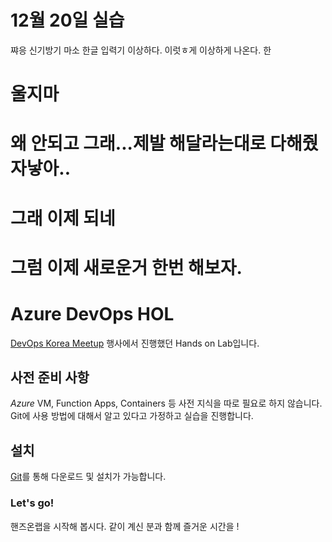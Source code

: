 # 12월 20일 실습 
쨔응 신기방기 마소 한글 입력기 이상하다. 이럿ㅎ게 이상하게 나온다. 한
# 울지마 
# 왜 안되고 그래...제발 해달라는대로 다해줬자낳아..
# 그래 이제 되네 
# 그럼 이제 새로운거 한번 해보자.

# Azure DevOps HOL

[DevOps Korea Meetup](http://meetup.devopskorea.com/201906/) 행사에서 진행했던 Hands on Lab입니다.

## 사전 준비 사항

*Azure* VM, Function Apps, Containers 등 사전 지식을 따로 필요로 하지 않습니다.
Git에 사용 방법에 대해서 알고 있다고 가정하고 실습을 진행합니다.

## 설치

[Git](https://git-scm.com/downloads)를 통해 다운로드 및 설치가 가능합니다.

### Let's go!

핸즈온랩을 시작해 봅시다. 같이 계신 분과 함께 즐거운 시간을 !
